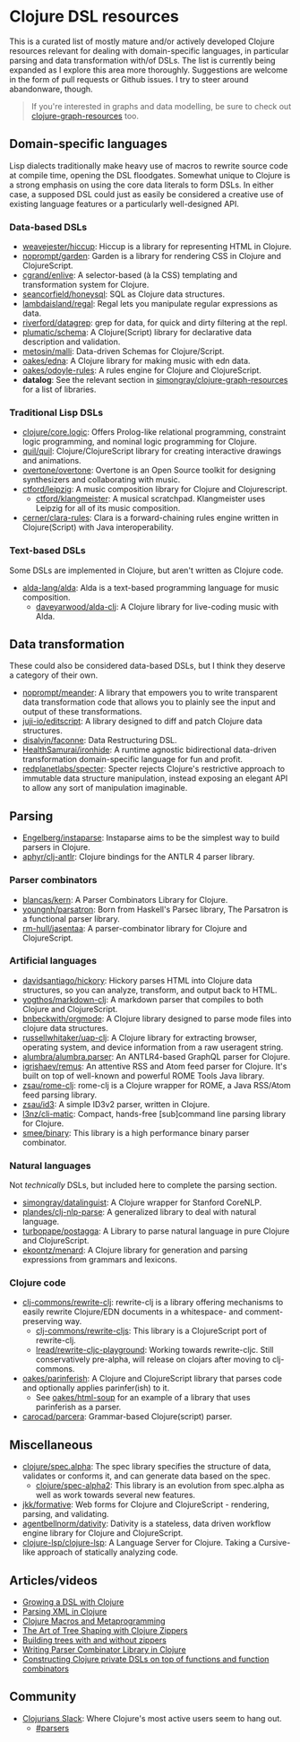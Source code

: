 Clojure DSL resources
=====================
This is a curated list of mostly mature and/or actively developed Clojure resources relevant for dealing with domain-specific languages, in particular parsing and data transformation with/of DSLs. The list is currently being expanded as I explore this area more thoroughly. Suggestions are welcome in the form of pull requests or Github issues. I try to steer around abandonware, though.

> If you're interested in graphs and data modelling, be sure to check out [clojure-graph-resources](https://github.com/simongray/clojure-graph-resources) too.

Domain-specific languages
-------------------------
Lisp dialects traditionally make heavy use of macros to rewrite source code at compile time, opening the DSL floodgates. Somewhat unique to Clojure is a strong emphasis on using the core data literals to form DSLs. In either case, a supposed DSL could just as easily be considered a creative use of existing language features or a particularly well-designed API.

### Data-based DSLs
* [weavejester/hiccup](https://github.com/weavejester/hiccup): Hiccup is a library for representing HTML in Clojure.
* [noprompt/garden](https://github.com/noprompt/garden): Garden is a library for rendering CSS in Clojure and ClojureScript.
* [cgrand/enlive](https://github.com/cgrand/enlive): A selector-based (à la CSS) templating and transformation system for Clojure.
* [seancorfield/honeysql](https://github.com/seancorfield/honeysql): SQL as Clojure data structures.
* [lambdaisland/regal](https://github.com/lambdaisland/regal): Regal lets you manipulate regular expressions as data.
* [riverford/datagrep](https://github.com/riverford/datagrep): grep for data, for quick and dirty filtering at the repl.
* [plumatic/schema](https://github.com/plumatic/schema): A Clojure(Script) library for declarative data description and validation.
* [metosin/malli](https://github.com/metosin/malli): Data-driven Schemas for Clojure/Script.
* [oakes/edna](https://github.com/oakes/edna): A Clojure library for making music with edn data.
* [oakes/odoyle-rules](https://github.com/oakes/odoyle-rules): A rules engine for Clojure and ClojureScript.
* **datalog**: See the relevant section in [simongray/clojure-graph-resources](https://github.com/simongray/clojure-graph-resources#datalog) for a list of libraries.

### Traditional Lisp DSLs
* [clojure/core.logic](https://github.com/clojure/core.logic): Offers Prolog-like relational programming, constraint logic programming, and nominal logic programming for Clojure.
* [quil/quil](https://github.com/quil/quil): Clojure/ClojureScript library for creating interactive drawings and animations.
* [overtone/overtone](https://github.com/overtone/overtone): Overtone is an Open Source toolkit for designing synthesizers and collaborating with music.
* [ctford/leipzig](https://github.com/ctford/leipzig): A music composition library for Clojure and Clojurescript.
  - [ctford/klangmeister](https://github.com/ctford/klangmeister): A musical scratchpad. Klangmeister uses Leipzig for all of its music composition.
* [cerner/clara-rules](https://github.com/cerner/clara-rules): Clara is a forward-chaining rules engine written in Clojure(Script) with Java interoperability.

### Text-based DSLs
Some DSLs are implemented in Clojure, but aren't written as Clojure code.

* [alda-lang/alda](https://github.com/alda-lang/alda): Alda is a text-based programming language for music composition.
  - [daveyarwood/alda-clj](https://github.com/daveyarwood/alda-clj): A Clojure library for live-coding music with Alda.

Data transformation
-------------------
These could also be considered data-based DSLs, but I think they deserve a category of their own.

* [noprompt/meander](https://github.com/noprompt/meander): A library that empowers you to write transparent data transformation code that allows you to plainly see the input and output of these transformations.
* [juji-io/editscript](https://github.com/juji-io/editscript): A library designed to diff and patch Clojure data structures.
* [disalvjn/faconne](https://github.com/disalvjn/faconne): Data Restructuring DSL.
* [HealthSamurai/ironhide](https://github.com/HealthSamurai/ironhide): A runtime agnostic bidirectional data-driven transformation domain-specific language for fun and profit.
* [redplanetlabs/specter](https://github.com/redplanetlabs/specter): Specter rejects Clojure's restrictive approach to immutable data structure manipulation, instead exposing an elegant API to allow any sort of manipulation imaginable.

Parsing
-------
* [Engelberg/instaparse](https://github.com/Engelberg/instaparse): Instaparse aims to be the simplest way to build parsers in Clojure.
* [aphyr/clj-antlr](https://github.com/aphyr/clj-antlr): Clojure bindings for the ANTLR 4 parser library.

### Parser combinators
* [blancas/kern](https://github.com/blancas/kern): A Parser Combinators Library for Clojure.
* [youngnh/parsatron](https://github.com/youngnh/parsatron): Born from Haskell's Parsec library, The Parsatron is a functional parser library.
* [rm-hull/jasentaa](https://github.com/rm-hull/jasentaa): A parser-combinator library for Clojure and ClojureScript.

### Artificial languages
* [davidsantiago/hickory](https://github.com/davidsantiago/hickory): Hickory parses HTML into Clojure data structures, so you can analyze, transform, and output back to HTML.
* [yogthos/markdown-clj](https://github.com/yogthos/markdown-clj): A markdown parser that compiles to both Clojure and ClojureScript.
* [bnbeckwith/orgmode](https://github.com/bnbeckwith/orgmode): A Clojure library designed to parse mode files into clojure data structures.
* [russellwhitaker/uap-clj](https://github.com/russellwhitaker/uap-clj): A Clojure library for extracting browser, operating system, and device information from a raw useragent string.
* [alumbra/alumbra.parser](https://github.com/alumbra/alumbra.parser): An ANTLR4-based GraphQL parser for Clojure.
* [igrishaev/remus](https://github.com/igrishaev/remus): An attentive RSS and Atom feed parser for Clojure. It's built on top of well-known and powerful ROME Tools Java library.
* [zsau/rome-clj](https://github.com/zsau/rome-clj): rome-clj is a Clojure wrapper for ROME, a Java RSS/Atom feed parsing library.
* [zsau/id3](https://github.com/zsau/id3): A simple ID3v2 parser, written in Clojure.
* [l3nz/cli-matic](https://github.com/l3nz/cli-matic): Compact, hands-free [sub]command line parsing library for Clojure.
* [smee/binary](https://github.com/smee/binary): This library is a high performance binary parser combinator.

### Natural languages
Not _technically_ DSLs, but included here to complete the parsing section.

* [simongray/datalinguist](https://github.com/simongray/datalinguist): A Clojure wrapper for Stanford CoreNLP.
* [plandes/clj-nlp-parse](https://github.com/plandes/clj-nlp-parse): A generalized library to deal with natural language.
* [turbopape/postagga](https://github.com/turbopape/postagga): A Library to parse natural language in pure Clojure and ClojureScript. 
* [ekoontz/menard](https://github.com/ekoontz/menard): A Clojure library for generation and parsing expressions from grammars and lexicons.

### Clojure code
* [clj-commons/rewrite-clj](https://github.com/clj-commons/rewrite-clj): rewrite-clj is a library offering mechanisms to easily rewrite Clojure/EDN documents in a whitespace- and comment-preserving way.
  - [clj-commons/rewrite-cljs](https://github.com/clj-commons/rewrite-cljs): This library is a ClojureScript port of rewrite-clj.
  - [lread/rewrite-cljc-playground](https://github.com/lread/rewrite-cljc-playground): Working towards rewrite-cljc. Still conservatively pre-alpha, will release on clojars after moving to clj-commons.
* [oakes/parinferish](https://github.com/oakes/parinferish): A Clojure and ClojureScript library that parses code and optionally applies parinfer(ish) to it.
  - See [oakes/html-soup](
https://github.com/oakes/html-soup) for an example of a library that uses parinferish as a parser.
* [carocad/parcera](https://github.com/carocad/parcera): Grammar-based Clojure(script) parser.

Miscellaneous
-------------
* [clojure/spec.alpha](https://github.com/clojure/spec.alpha): The spec library specifies the structure of data, validates or conforms it, and can generate data based on the spec.
  - [clojure/spec-alpha2](https://github.com/clojure/spec-alpha2):  This library is an evolution from spec.alpha as well as work towards several new features.
* [jkk/formative](https://github.com/jkk/formative): Web forms for Clojure and ClojureScript - rendering, parsing, and validating.
* [agentbellnorm/dativity](https://github.com/agentbellnorm/dativity): Dativity is a stateless, data driven workflow engine library for Clojure and ClojureScript.
* [clojure-lsp/clojure-lsp](https://github.com/clojure-lsp/clojure-lsp): A Language Server for Clojure. Taking a Cursive-like approach of statically analyzing code.

Articles/videos
---------------
* [Growing a DSL with Clojure](http://clojure-doc.org/articles/tutorials/growing_a_dsl_with_clojure.html)
* [Parsing XML in Clojure](http://clojure-doc.org/articles/tutorials/parsing_xml_with_zippers.html)
* [Clojure Macros and Metaprogramming](http://clojure-doc.org/articles/language/macros.html)
* [The Art of Tree Shaping with Clojure Zippers](https://lambdaisland.com/blog/2018-11-26-art-tree-shaping-clojure-zip)
* [Building trees with and without zippers](https://vincent.404.taipei/clojure/building-trees-with-and-without-zippers/)
* [Writing Parser Combinator Library in Clojure](http://troydm.github.io/blog/2016/04/11/writing-parser-combinator-library-in-clojure/)
* [Constructing Clojure private DSLs on top of functions and function combinators](https://gist.github.com/TristeFigure/20dd01b0d3415f34075cfc02a1918106)

Community
---------
* [Clojurians Slack](https://clojurians.slack.com/messages): Where Clojure's most active users seem to hang out.
  - [#parsers](https://clojurians.slack.com/archives/C01BMKFSL14)
